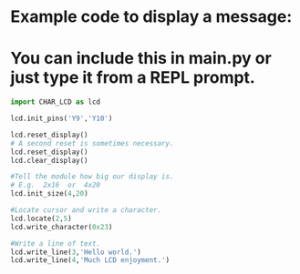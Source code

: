 # Example code to display a message:
# You can include this in main.py  or just type it from a REPL prompt.

```python
import CHAR_LCD as lcd

lcd.init_pins('Y9','Y10')

lcd.reset_display()
# A second reset is sometimes necessary.
lcd.reset_display() 
lcd.clear_display()

#Tell the module how big our display is.
# E.g.  2x16  or  4x20
lcd.init_size(4,20)

#Locate cursor and write a character.
lcd.locate(2,5)
lcd.write_character(0x23)

#Write a line of text.
lcd.write_line(3,'Hello world.')
lcd.write_line(4,'Much LCD enjoyment.')
 
```
